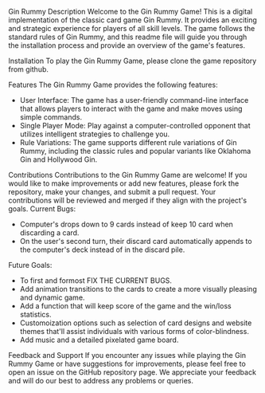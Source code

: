 Gin Rummy
Description
Welcome to the Gin Rummy Game! This is a digital implementation of the classic card game Gin Rummy. It provides an exciting and strategic experience for players of all skill levels. The game follows the standard rules of Gin Rummy, and this readme file will guide you through the installation process and provide an overview of the game's features.

Installation
To play the Gin Rummy Game, please clone the game repository from github.

Features
The Gin Rummy Game provides the following features:

- User Interface: The game has a user-friendly command-line interface that allows players to interact with the game and make moves using simple commands.
- Single Player Mode: Play against a computer-controlled opponent that utilizes intelligent strategies to challenge you.
- Rule Variations: The game supports different rule variations of Gin Rummy, including the classic rules and popular variants like Oklahoma Gin and Hollywood Gin.
  
Contributions
Contributions to the Gin Rummy Game are welcome! If you would like to make improvements or add new features, please fork the repository, make your changes, and submit a pull request. Your contributions will be reviewed and merged if they align with the project's goals.
 
 Current Bugs:
- Computer's drops down to 9 cards instead of keep 10 card when discarding a card.
- On the user's second turn, their discard card automatically appends to the computer's deck instead of in the discard pile.

Future Goals:
- To first and formost FIX THE CURRENT BUGS.
- Add animation transitions to the cards to create a more visually pleasing and dynamic game.
- Add a function that will keep score of the game and the win/loss statistics.
- Customoization options such as selection of card designs and website themes that'll assist individuals with various forms of color-blindness.
- Add music and a detailed pixelated game board.

Feedback and Support
If you encounter any issues while playing the Gin Rummy Game or have suggestions for improvements, please feel free to open an issue on the GitHub repository page. We appreciate your feedback and will do our best to address any problems or queries.
